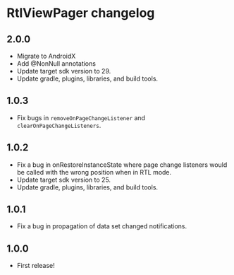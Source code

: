 RtlViewPager changelog
======================

2.0.0
-----
* Migrate to AndroidX
* Add @NonNull annotations
* Update target sdk version to 29.
* Update gradle, plugins, libraries, and build tools.

1.0.3
-----
* Fix bugs in `removeOnPageChangeListener` and `clearOnPageChangeListeners`.

1.0.2
-----
* Fix a bug in onRestoreInstanceState where page change listeners would be called with the wrong position when in RTL mode.
* Update target sdk version to 25.
* Update gradle, plugins, libraries, and build tools.

1.0.1
-----
* Fix a bug in propagation of data set changed notifications.

1.0.0
-----
* First release!

